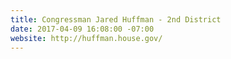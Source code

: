 ```yaml
---
title: Congressman Jared Huffman - 2nd District
date: 2017-04-09 16:08:00 -07:00
website: http://huffman.house.gov/
---
```


